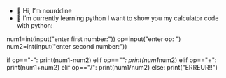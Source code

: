 - 👋 Hi, I’m nourddine
- 🌱 I’m currently learning python 
I want to show you my calculator code with python:


num1=int(input("enter first number:"))
op=input("enter op: ")
num2=int(input("enter second number:"))

if op=="-":
 print(num1-num2)
elif op=="*":
 print(num1*num2)
elif op=="+":
 print(num1+num2)
elif op=="/":
 print(num1/num2)
else:
 print("ERREUR!!")

